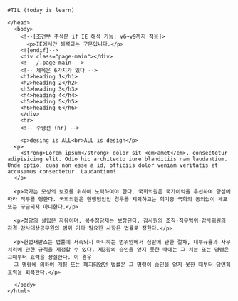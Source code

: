     #TIL (today is learn)

    </head>
      <body>
        <!--[조건부 주석문 if IE 해석 가능: v6~v9까지 적용]>
          <p>IE에서만 해석되는 구문입니다.</p>
        <![endif]-->
        <div class="page-main"></div>
        <!-- /.page-main -->
        <!-- 제목은 6가지가 있다 -->
        <h1>heading 1</h1>
        <h2>heading 2</h2>
        <h3>heading 3</h3>
        <h4>heading 4</h4>
        <h5>heading 5</h5>
        <h6>heading 6</h6>
        </div>
        <hr>
        <!-- 수평선 (hr) -->

        <p>desing is ALL<br>ALL is design</p>
      <p>
        <strong>Lorem ipsum</strong> dolor sit <em>amet</em>, consectetur adipisicing elit. Odio hic architecto iure blanditiis nam laudantium. Unde optio, quas non esse a id, officiis dolor veniam veritatis et accusamus consectetur. Laudantium!
      </p>

      <p>국가는 모성의 보호를 위하여 노력하여야 한다. 국회의원은 국가이익을 우선하여 양심에 따라 직무를 행한다. 국회의원은 현행범인인 경우를 제외하고는 회기중 국회의 동의없이 체포 또는 구금되지 아니한다.</p>

      <p>정당의 설립은 자유이며, 복수정당제는 보장된다. 감사원의 조직·직무범위·감사위원의 자격·감사대상공무원의 범위 기타 필요한 사항은 법률로 정한다.</p>

      <p>헌법재판소는 법률에 저촉되지 아니하는 범위안에서 심판에 관한 절차, 내부규율과 사무처리에 관한 규칙을 제정할 수 있다. 제3항의 승인을 얻지 못한 때에는 그 처분 또는 명령은 그때부터 효력을 상실한다. 이 경우
      그 명령에 의하여 개정 또는 폐지되었던 법률은 그 명령이 승인을 얻지 못한 때부터 당연히 효력을 회복한다.</p>

      </body>
    </html>
